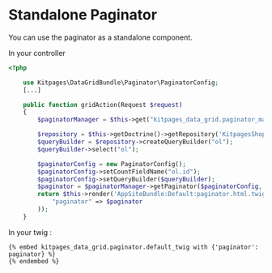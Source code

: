 Standalone Paginator
====================

You can use the paginator as a standalone component.

In your controller

```php
<?php

    use Kitpages\DataGridBundle\Paginator\PaginatorConfig;
    [...]

    public function gridAction(Request $request)
    {
        $paginatorManager = $this->get("kitpages_data_grid.paginator_manager");

        $repository = $this->getDoctrine()->getRepository('KitpagesShopBundle:OrderLine');
        $queryBuilder = $repository->createQueryBuilder("ol");
        $queryBuilder->select("ol");

        $paginatorConfig = new PaginatorConfig();
        $paginatorConfig->setCountFieldName("ol.id");
        $paginatorConfig->setQueryBuilder($queryBuilder);
        $paginator = $paginatorManager->getPaginator($paginatorConfig, $request);
        return $this->render('AppSiteBundle:Default:paginator.html.twig', array(
            "paginator" => $paginator
        ));
    }
```

In your twig :

    {% embed kitpages_data_grid.paginator.default_twig with {'paginator': paginator} %}
    {% endembed %}

